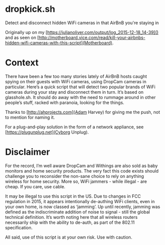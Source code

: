 # dropkick.sh
Detect and disconnect hidden WiFi cameras in that AirBnB you're staying in

Originally up on my [https://julianoliver.com/output/log_2015-12-18_14-39]() and
as seen on
[http://motherboard.vice.com/read/kill-your-airbnbs-hidden-wifi-cameras-with-this-script](Motherboard).

Context
=======

There have been a few too many stories lately of AirBnB hosts caught spying on
their guests with WiFi cameras, using DropCam cameras in particular. Here’s a
quick script that will detect two popular brands of WiFi cameras during your
stay and disconnect them in turn. It’s based on glasshole.sh. It should do away
with the need to rummage around in other people’s stuff, racked with paranoia,
looking for the things.

Thanks to [http://ahprojects.com](Adam Harvey) for giving me the push, not to mention for naming it.

For a plug-and-play solution in the form of a network appliance, see
[https://plugunplug.net](Cyborg Unplug).

Disclaimer
=========

For the record, I’m well aware DropCam and Withings are also sold as baby
monitors and home security products. The very fact this code exists should
challenge you to reconsider the non-sane choice to rely on anything wireless for
home security. More so, WiFi jammers - while illegal - are cheap. If you care,
use cable.

It may be illegal to use this script in the US. Due to changes in FCC regulation
in 2015, it appears intentionally de-authing WiFi clients, even in your own
home, is now classed as ‘jamming’. Up until recently, jamming was defined as the
indiscriminate addition of noise to signal - still the global technical
definition. It’s worth noting here that all wireless routers necessarily ship
with the ability to de-auth, as part of the 802.11 specification.

All said, use of this script is at your own risk. Use with caution.
 
    
